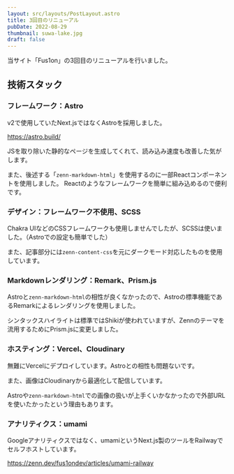 ```yaml
---
layout: src/layouts/PostLayout.astro
title: 3回目のリニューアル
pubDate: 2022-08-29
thumbnail: suwa-lake.jpg
draft: false
---
```


当サイト「Fus1on」の3回目のリニューアルを行いました。

## 技術スタック

### フレームワーク：Astro

v2で使用していたNext.jsではなくAstroを採用しました。

https://astro.build/

JSを取り除いた静的なページを生成してくれて、読み込み速度も改善した気がします。

また、後述する「`zenn-markdown-html`」を使用するのに一部Reactコンポーネントを使用しました。
Reactのようなフレームワークを簡単に組み込めるので便利です。

### デザイン：フレームワーク不使用、SCSS

Chakra UIなどのCSSフレームワークも使用しませんでしたが、SCSSは使いました。（Astroでの設定も簡単でした）

また、記事部分には`zenn-content-css`を元にダークモード対応したものを使用しています。

### Markdownレンダリング：Remark、Prism.js

Astroと`zenn-markdown-html`の相性が良くなかったので、Astroの標準機能であるRemarkによるレンダリングを使用しました。

シンタックスハイライトは標準ではShikiが使われていますが、Zennのテーマを流用するためにPrism.jsに変更しました。

### ホスティング：Vercel、Cloudinary

無難にVercelにデプロイしています。Astroとの相性も問題ないです。

また、画像はCloudinaryから最適化して配信しています。

Astroや`zenn-markdown-html`での画像の扱いが上手くいかなかったので外部URLを使いたかったという理由もあります。

### アナリティクス：umami

Googleアナリティクスではなく、umamiというNext.js製のツールをRailwayでセルフホストしています。

https://zenn.dev/fus1ondev/articles/umami-railway